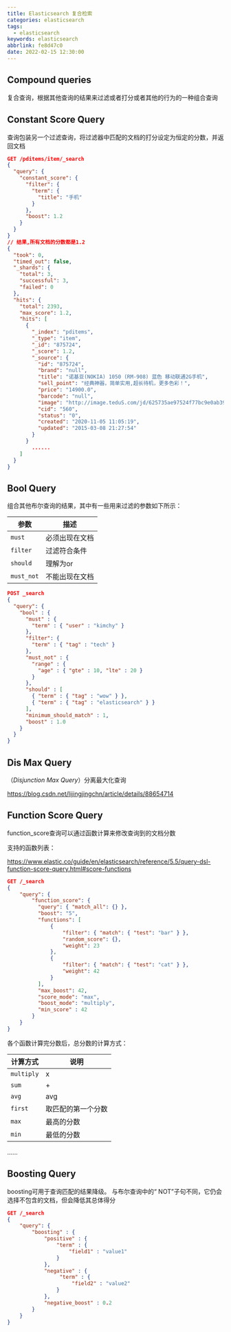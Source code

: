```yaml
---
title: Elasticsearch 复合检索
categories: elasticsearch
tags:
  - elasticsearch
keywords: elasticsearch
abbrlink: fe8d47c0
date: 2022-02-15 12:30:00
---
```



## Compound queries

复合查询，根据其他查询的结果来过滤或者打分或者其他的行为的一种组合查询

## Constant Score Query

查询包装另一个过滤查询，将过滤器中匹配的文档的打分设定为恒定的分数，并返回文档

```json
GET /pditems/item/_search
{
  "query": {
    "constant_score": {
      "filter": {
        "term": {
          "title": "手机"
        }
      },
      "boost": 1.2
    }
  }
}
// 结果,所有文档的分数都是1.2
{
  "took": 0,
  "timed_out": false,
  "_shards": {
    "total": 3,
    "successful": 3,
    "failed": 0
  },
  "hits": {
    "total": 2393,
    "max_score": 1.2,
    "hits": [
      {
        "_index": "pditems",
        "_type": "item",
        "_id": "875724",
        "_score": 1.2,
        "_source": {
          "id": "875724",
          "brand": "null",
          "title": "诺基亚(NOKIA) 1050 (RM-908) 蓝色 移动联通2G手机",
          "sell_point": "经典神器，简单实用,超长待机，更多色彩！",
          "price": "14900.0",
          "barcode": "null",
          "image": "http://image.teduS.com/jd/625735ae97524f77bc9e0ab39e0d2a2b.jpg",
          "cid": "560",
          "status": "0",
          "created": "2020-11-05 11:05:19",
          "updated": "2015-03-08 21:27:54"
        }
      }
        ......
    ]
  }
}
```

## Bool Query

组合其他布尔查询的结果，其中有一些用来过滤的参数如下所示：

| 参数       | 描述           |
| ---------- | -------------- |
| `must`     | 必须出现在文档 |
| `filter`   | 过滤符合条件   |
| `should`   | 理解为or       |
| `must_not` | 不能出现在文档 |

```json
POST _search
{
  "query": {
    "bool" : {
      "must" : {
        "term" : { "user" : "kimchy" }
      },
      "filter": {
        "term" : { "tag" : "tech" }
      },
      "must_not" : {
        "range" : {
          "age" : { "gte" : 10, "lte" : 20 }
        }
      },
      "should" : [
        { "term" : { "tag" : "wow" } },
        { "term" : { "tag" : "elasticsearch" } }
      ],
      "minimum_should_match" : 1,
      "boost" : 1.0
    }
  }
}
```

## Dis Max Query

（*Disjunction Max Query*）分离最大化查询

https://blog.csdn.net/lijingjingchn/article/details/88654714

## Function Score Query

function_score查询可以通过函数计算来修改查询到的文档分数

支持的函数列表：

https://www.elastic.co/guide/en/elasticsearch/reference/5.5/query-dsl-function-score-query.html#score-functions

```json
GET /_search
{
    "query": {
        "function_score": {
          "query": { "match_all": {} },
          "boost": "5", 
          "functions": [
              {
                  "filter": { "match": { "test": "bar" } },
                  "random_score": {}, 
                  "weight": 23
              },
              {
                  "filter": { "match": { "test": "cat" } },
                  "weight": 42
              }
          ],
          "max_boost": 42,
          "score_mode": "max",
          "boost_mode": "multiply",
          "min_score" : 42
        }
    }
}
```

各个函数计算完分数后，总分数的计算方式：

| 计算方式   | 说明               |
| ---------- | ------------------ |
| `multiply` | x                  |
| `sum`      | +                  |
| `avg`      | avg                |
| `first`    | 取匹配的第一个分数 |
| `max`      | 最高的分数         |
| `min`      | 最低的分数         |

......

## Boosting Query

boosting可用于查询匹配的结果降级。 与布尔查询中的“ NOT”子句不同，它仍会选择不包含的文档，但会降低其总体得分

```json
GET /_search
{
    "query": {
        "boosting" : {
            "positive" : {
                "term" : {
                    "field1" : "value1"
                }
            },
            "negative" : {
                 "term" : {
                     "field2" : "value2"
                }
            },
            "negative_boost" : 0.2
        }
    }
}
```











